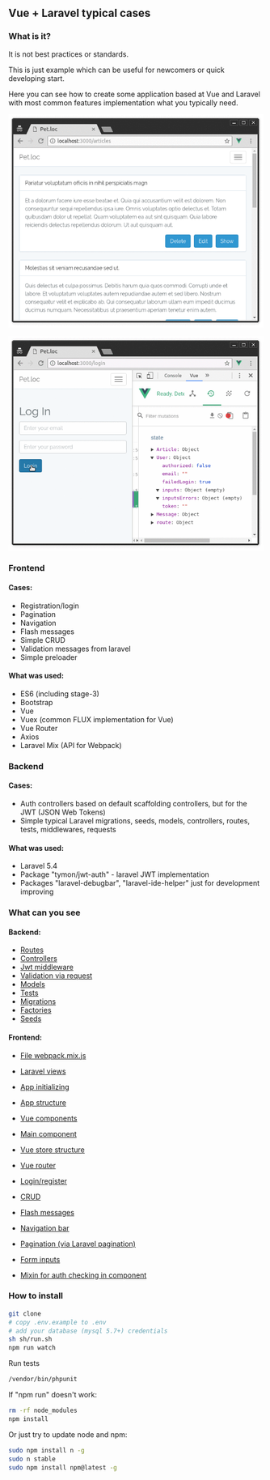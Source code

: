 ## Vue + Laravel typical cases

### What is it?

It is not best practices or standards. 

This is just example which can be useful for newcomers or quick developing start. 

Here you can see how to create some application based at Vue and Laravel with most common features implementation what you typically need.

![article](md-assets/gif/article.gif)

![login](md-assets/gif/login.gif)

### Frontend

#### Cases:

- Registration/login
- Pagination
- Navigation
- Flash messages
- Simple CRUD
- Validation messages from laravel
- Simple preloader

#### What was used:

- ES6 (including stage-3)
- Bootstrap
- Vue
- Vuex (common FLUX implementation for Vue)
- Vue Router    
- Axios
- Laravel Mix (API for Webpack) 

### Backend

#### Cases:

- Auth controllers based on default scaffolding controllers, but for the JWT (JSON Web Tokens) 
- Simple typical Laravel migrations, seeds, models, controllers, routes, tests, middlewares, requests

#### What was used:

- Laravel 5.4
- Package "tymon/jwt-auth" - laravel JWT implementation
- Packages "laravel-debugbar", "laravel-ide-helper" just for development improving

### What can you see

#### Backend:

- [Routes](routes/)
- [Controllers](app/Http/Controllers/)
- [Jwt middleware](app/Http/Middleware/JwtAuth.php)
- [Validation via request](app/Http/Requests/ArticleRequest.php)
- [Models](app/Models/)
- [Tests](tests/Feature/)
- [Migrations](database/migrations/)
- [Factories](database/factories/)
- [Seeds](database/seeds/)

#### Frontend:

- [File webpack.mix.js](webpack.mix.js)
- [Laravel views](resources/views/)
- [App initializing](resources/assets/js/app.js)
- [App structure](resources/assets/js/)
- [Vue components](resources/assets/js/components/)
- [Main component](resources/assets/js/components/App.vue)
- [Vue store structure](resources/assets/js/store/)
- [Vue router](resources/assets/js/router/index.js)

- [Login/register](resources/assets/js/components/auth)
- [CRUD](resources/assets/js/components/article)
- [Flash messages](resources/assets/js/components/Message.vue)
- [Navigation bar](resources/assets/js/components/Navigation.vue)
- [Pagination (via Laravel pagination)](resources/assets/js/components/Pagination.vue)
- [Form inputs](resources/assets/js/components/input)
- [Mixin for auth checking in component](resources/assets/js/components/mixins/Check-auth.vue)

### How to install

```bash
git clone
# copy .env.example to .env 
# add your database (mysql 5.7+) credentials
sh sh/run.sh
npm run watch
```

Run tests

```bash
/vendor/bin/phpunit
```

If "npm run" doesn't work:

```bash
rm -rf node_modules
npm install
```
    
Or just try to update node and npm:

```bash
sudo npm install n -g
sudo n stable
sudo npm install npm@latest -g
```
